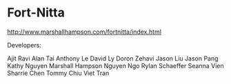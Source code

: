 # Fort-Nitta

http://www.marshallhampson.com/fortnitta/index.html

Developers:

Ajit Ravi
Alan Tai
Anthony Le
David Ly
Doron Zehavi
Jason Liu
Jason Pang
Kathy Nguyen
Marshall Hampson
Nguyen Ngo
Rylan Schaeffer
Seanna Vien
Sharrie Chen
Tommy Chiu
Viet Tran
